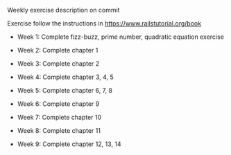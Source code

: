 Weekly exercise description on commit

Exercise follow the instructions in https://www.railstutorial.org/book

 - Week 1: Complete fizz-buzz, prime number, quadratic equation exercise

 - Week 2: Complete chapter 1

 - Week 3: Complete chapter 2

 - Week 4: Complete chapter 3, 4, 5

 - Week 5: Complete chapter 6, 7, 8

 - Week 6: Complete chapter 9

 - Week 7: Complete chapter 10

 - Week 8: Complete chapter 11

 - Week 9: Complete chapter 12, 13, 14
